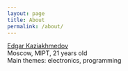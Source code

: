 ```yaml
---
layout: page
title: About
permalink: /about/
---
```


[Edgar Kaziakhmedov](https://www.facebook.com/edos.edgar) <br />
Moscow, MIPT, 21 years old <br />
Main themes: electronics, programming
